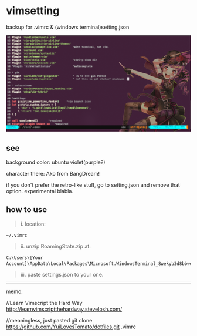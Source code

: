 # vimsetting
backup for .vimrc & (windows terminal)setting.json

![preview](./Capture.PNG "아코쨘")

## see
background color: ubuntu violet(purple?)

character there: Ako from BangDream!

if you don't prefer the retro-like stuff, go to setting.json and remove that option. experimental blabla.

## how to use
>i. location:
  
    ~/.vimrc

>ii. unzip RoamingState.zip at:

    C:\Users\[Your Account]\AppData\Local\Packages\Microsoft.WindowsTerminal_8wekyb3d8bbwe\RoamingState

>iii. paste settings.json to your one.



-------------
memo.

//Learn Vimscript the Hard Way
http://learnvimscriptthehardway.stevelosh.com/

//meaningless, just pasted
git clone https://github.com/YuiLovesTomato/dotfiles.git .vimrc
